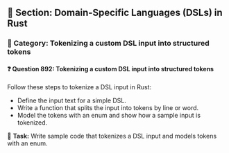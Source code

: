 ## 📘 Section: Domain-Specific Languages (DSLs) in Rust  
### 🔹 Category: Tokenizing a custom DSL input into structured tokens  
#### ❓ Question 892: Tokenizing a custom DSL input into structured tokens

Follow these steps to tokenize a DSL input in Rust:

- Define the input text for a simple DSL.
- Write a function that splits the input into tokens by line or word.
- Model the tokens with an enum and show how a sample input is tokenized.

🔧 **Task:** Write sample code that tokenizes a DSL input and models tokens with an enum.
